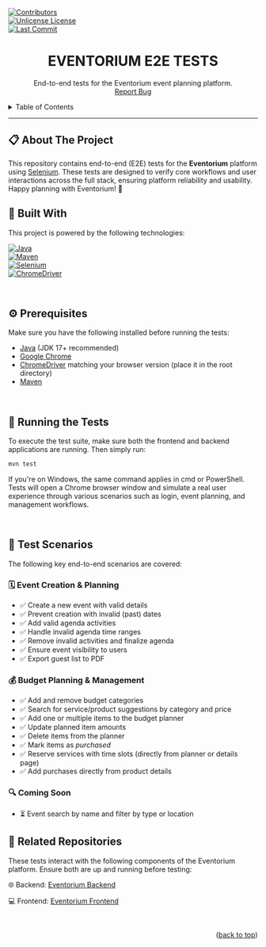 <a id="readme-top"></a>

[![Contributors][contributors-shield]][contributors-url]  
[![Unlicense License][license-shield]][license-url]  
[![Last Commit][last-commit-shield]][last-commit-url]

<div align="center">

  <h1 align="center">EVENTORIUM E2E TESTS</h1>

  <p align="center">
    End-to-end tests for the Eventorium event planning platform.
    <br />
    <a href="https://github.com/lazarnagulov/ts-project-event-planner-siit-2024-team-13/issues/new?labels=bug">Report Bug</a>
  </p>
</div>

<details>
  <summary>Table of Contents</summary>
  <ol>
    <li><a href="#-about-the-project">About The Project</a></li>
    <li><a href="#-prerequisites">Prerequisites</a></li>
    <li><a href="#-built-with">Built With</a></li>
    <li><a href="#-running-the-tests">Running the Tests</a></li>
    <li><a href="#-test-scenarios">Test Scenarios</a></li>
    <li><a href="#-related-repositories">Related Repositories</a></li>
  </ol>
</details>

---

## 📋 About The Project

This repository contains end-to-end (E2E) tests for the **Eventorium** platform using [Selenium](https://www.selenium.dev/). These tests are designed to verify core workflows and user interactions across the full stack, ensuring platform reliability and usability.
Happy planning with Eventorium! 🎉
<br/>

## 🔧 Built With

This project is powered by the following technologies:

[![Java][Java-img]][Java-url]  
[![Maven][Maven-img]][Maven-url]  
[![Selenium][Selenium-img]][Selenium-url]  
[![ChromeDriver][ChromeDriver-img]][ChromeDriver-url]

<br/>

## ⚙️ Prerequisites

Make sure you have the following installed before running the tests:

- [Java](https://www.oracle.com/java/) (JDK 17+ recommended)
- [Google Chrome](https://www.google.com/chrome/)
- [ChromeDriver](https://chromedriver.chromium.org/) matching your browser version (place it in the root directory)
- [Maven](https://maven.apache.org/)

<br/>

## 🧪 Running the Tests

To execute the test suite, make sure both the frontend and backend applications are running. Then simply run:

```bash
mvn test
```

If you're on Windows, the same command applies in cmd or PowerShell.
Tests will open a Chrome browser window and simulate a real user experience through various scenarios such as login, 
event planning, and management workflows.

<br/>

## 📌 Test Scenarios

The following key end-to-end scenarios are covered:

### 🗓️ Event Creation & Planning
- ✅ Create a new event with valid details
- ✅ Prevent creation with invalid (past) dates
- ✅ Add valid agenda activities
- ✅ Handle invalid agenda time ranges
- ✅ Remove invalid activities and finalize agenda
- ✅ Ensure event visibility to users
- ✅ Export guest list to PDF

### 💰 Budget Planning & Management
- ✅ Add and remove budget categories
- ✅ Search for service/product suggestions by category and price
- ✅ Add one or multiple items to the budget planner
- ✅ Update planned item amounts
- ✅ Delete items from the planner
- ✅ Mark items as *purchased*
- ✅ Reserve services with time slots (directly from planner or details page)
- ✅ Add purchases directly from product details

### 🔍 Coming Soon
- ⏳ Event search by name and filter by type or location


## 🔗 Related Repositories
These tests interact with the following components of the Eventorium platform. Ensure both are up and running before testing:

🌐 Backend: [Eventorium Backend](https://github.com/kzi-nastava/iss-project-event-planner-siit-2024-team-13)

💻 Frontend: [Eventorium Frontend](https://github.com/kzi-nastava/iks-project-event-planner-siit-2024-team-13)

<br/>

<p align="right">(<a href="#readme-top">back to top</a>)</p>

[Java-img]: https://img.shields.io/badge/Java-17+-red?logo=java&logoColor=white
[Java-url]: https://www.oracle.com/java/
[Maven-img]: https://img.shields.io/badge/Maven-3-blue?logo=apachemaven&logoColor=white
[Maven-url]: https://maven.apache.org/
[Selenium-img]: https://img.shields.io/badge/Test-Selenium-43B02A?logo=selenium&logoColor=white
[Selenium-url]: https://www.selenium.dev/
[ChromeDriver-img]: https://img.shields.io/badge/ChromeDriver-automated--browser--testing-yellow?logo=googlechrome&logoColor=white
[ChromeDriver-url]: https://chromedriver.chromium.org/
[contributors-shield]: https://img.shields.io/github/contributors/lazarnagulov/ts-project-event-planner-siit-2024-team-13.svg?style=for-the-badge
[contributors-url]: https://github.com/lazarnagulov/ts-project-event-planner-siit-2024-team-13/graphs/contributors
[license-shield]: https://img.shields.io/github/license/lazarnagulov/ts-project-event-planner-siit-2024-team-13.svg?style=for-the-badge
[license-url]: https://github.com/lazarnagulov/ts-project-event-planner-siit-2024-team-13/blob/master/LICENSE.txt
[last-commit-shield]: https://img.shields.io/github/last-commit/lazarnagulov/ts-project-event-planner-siit-2024-team-13?branch=main&style=for-the-badge
[last-commit-url]: https://github.com/lazarnagulov/ts-project-event-planner-siit-2024-team-13/commits/main